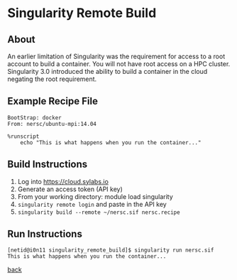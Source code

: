# Singularity Remote Build

## About
An earlier limitation of Singularity was the requirement for access to a root account to build a container.  You will not have root access on a HPC cluster.  Singularity 3.0 introduced the ability to build a container in the cloud negating the root requirement.

## Example Recipe File
```
BootStrap: docker
From: nersc/ubuntu-mpi:14.04
 
%runscript
    echo "This is what happens when you run the container..."
```

## Build Instructions
1.  Log into https://cloud.sylabs.io
2. Generate an access token (API key)
3. From your working directory: module load singularity
4. ```singularity remote login``` and paste in the API key
5. ```singularity build --remote ~/nersc.sif nersc.recipe```

## Run Instructions
```
[netid@i0n11 singularity_remote_build]$ singularity run nersc.sif 
This is what happens when you run the container...
```

[back](../)
